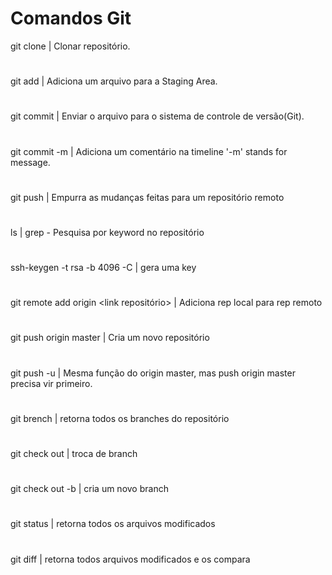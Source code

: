 # Comandos Git
git clone | Clonar repositório.
#
git add | Adiciona um arquivo para a Staging Area.
#
git commit | Enviar o arquivo para o sistema de controle de versão(Git).
#
git commit -m | Adiciona um comentário na timeline '-m' stands for message.
#
git push | Empurra as mudanças feitas para um repositório remoto
#
ls | grep - Pesquisa por keyword no repositório
#
ssh-keygen -t rsa -b 4096 -C <email> | gera uma key
#
git remote add origin <link repositório> | Adiciona rep local para rep remoto
#
git push origin master | Cria um novo repositório
#
git push -u | Mesma função do origin master, mas push origin master precisa vir primeiro.
#
git brench | retorna todos os branches do repositório
#
git check out <branch> | troca de branch
#
git check out -b <branch> | cria um novo branch
#
git status | retorna todos os arquivos modificados
#
git diff | retorna todos arquivos modificados e os compara
